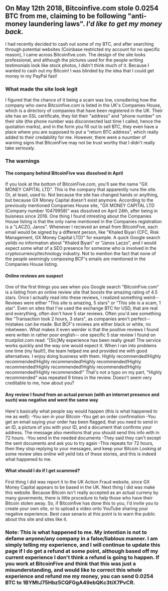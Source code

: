## On May 12th 2018, Bitcoinfive.com stole 0.0254 BTC from me, claiming to be following "anti-money laundering laws". _I'd like to get my money back._

I had recently decided to cash out some of my BTC, and after searching through potential websites (Coinbase restricted my account for no specific reason), I came across Bitcoinfive.com.
The design of the site looks professional, and although the pictures used for the people writing testimonials look like stock photos, I didn't think much of it.
Because I wanted to cash out my Bitcoin! I was blinded by the idea that I could get money in my PayPal fast! 

### What made the site look legit
I figured that the chance of it being a scam was low, consdiering how the company who owns Bitcoinfive.com is listed in the UK's Companies House, which is a directory of companies that have been registered in the UK. Their site has an SSL certificate, they list their "address" and "phone number" on their site (the phone number was disconnected last time I called, hence the quotation marks), and in the form you fill out to sell BTC, they even have a place where you are supposed to put a "return BTC address", which really added to their credability for me. 
However, there were a nuumber of warning signs that BitcoinFive may not be trust worthy that I didn't really take seriously.

### The warnings
#### The company behind BitcoinFive was dissolved in April
If you look at the bottom of BitcoinFive.com, you'll see the name "GX MONEY CAPITAL LTD". This is the company that apparently runs the site.
Or, at least, used to. Not because the site has changed hands or anything, but because GX Money Capital doesn't exist anymore.
According to the previously mentioned Companies House site, "GX MONEY CAPITAL LTD (Company number 10479958)" was dissolved on April 24th, after being in buisness since 2016.
One thing I found intresting about the Companies House listing is that the only name mentioned in the Companies registration is a "LACZO, Janos". Whenever I recieved an email from BitcoinFive, each email would be signed by a different person, like "Khaled Biyari (CFC, Risk Management, GX Money Capital LTD)" for example. A quick Google search yeilds no information about "Khaled Biyari" or "Janos Laczo", and I would expect some what of a SEO presence for someone who is involved in the cryptocurrency/technology industry.
Not to mention the fact that none of the people seemingly composing BCF's emails are mentioned in the Companies House listing.
#### Online reviews are suspect
One of the first things you see when you Google search "BitcoinFive.com" is a listing from an online review site that boosts the amazing rating of 4.5 stars.
Once I actually read into these reviews, I realized something weird-- Reviews were either "This site is amazing, 5 stars" or "This site is a scam, 1 star". Even on sites that I've used the exchange BTC for USD, that are real and everything, often don't have 5 star reviews. Often you'd see something like "Transaction took 2 hours, 3 stars", as companies aren't perfect-- mistakes can be made. But BCF's reviews are either black or white, no inbetween.
What makes it even weirder is that the positive reviews I found were writen in rather poor english-- one specific 5 star review I found on trustpilot.com read: "[Sic]My experience has been really great! The service works quickly and the way one would expect it. When I ran into problems one time (my fault!), the team helped me and provided me with good alternatives. I enjoy doing business with them. Highly recommended!Highly recommended!Highly recommended!Highly recommended!Highly recommended!Highly recommended!Highly recommended!Highly recommended!Highly recommended!" That's not a typo on my part, "Highly recommended" was repeated 9 times in the review. Doesn't seem very creditable to me, how about you?
#### Any review I found from an actual person (with an internet presence and such) was negative and went the same way
Here's basically what people say would happen (this is what happened to me as well):
-You sen in your Bitcoin
-You get an order confirmation
-You get an email saying your order has been flagged, that you need to send in an ID, a picture of you with your ID, and a document that confirms your address. The message also mentions that you should send this info with in 72 hours.
-You send in the needed documents
-They said they can't except the sent documents and ask you to try again
-This repeats for 72 hours, then they stop replying to your messages, and keep your Bitcoin
Looking at some review sites online will yeild lots of these stories, and this is indeed what happened to me.
#### What should I do if I get scammed?
First thing I did was report it to the UK Action Fraud website, since GX Money Capital appears to be based in the UK. Next thing I did was make this website. 
Because Bitcoin isn't really accepted as an actual curreny by many goverments, there is little procedure to help those who have their Bitcoin stolen away. So, if Bitcoinfive has done this to you, I'd invite you to create your own site, or to upload a video onto YouTube sharing your negative experience. Best case senario at this point is to warn the public about this site and sites like it.

### Note: This is what happened to me. My intention is not to defame anyone/any company in a false/liablous manner. I am simply telling my experience, and I will continue to update this page if I do get a refund at some point, although based off my current experience I don't think a refund is going to happen. If you work at BitcoinFive and think that this was just a misunderstanding, and would like to correct this whole experience and refund me my money, you can send 0.0254 BTC to 1BYMtJ75Hbz5CQFGgA49ebQKc3tiX7PvCR.
